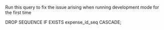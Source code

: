 Run this query to fix the issue arising when running development mode for the first time

DROP SEQUENCE IF EXISTS expense_id_seq CASCADE;
